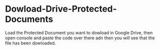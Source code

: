 # Dowload-Drive-Protected-Documents

Load the Protected Document you want to dowload in Google Drive, then open console and paste the code over there adn then you will see that the file has been dowloaded. 
